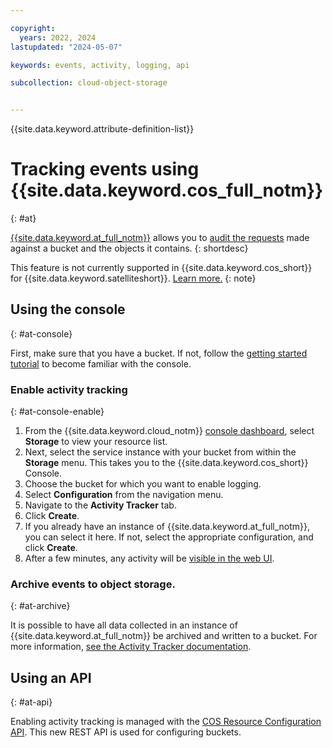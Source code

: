 ```yaml
---

copyright:
  years: 2022, 2024
lastupdated: "2024-05-07"

keywords: events, activity, logging, api

subcollection: cloud-object-storage


---
```


{{site.data.keyword.attribute-definition-list}}

# Tracking events using {{site.data.keyword.cos_full_notm}}
{: #at}

[{{site.data.keyword.at_full_notm}}](/docs/activity-tracker?topic=activity-tracker-getting-started) allows you to [audit the requests](/docs/cloud-object-storage?topic=cloud-object-storage-at-events) made against a bucket and the objects it contains.
{: shortdesc}

This feature is not currently supported in {{site.data.keyword.cos_short}} for {{site.data.keyword.satelliteshort}}. [Learn more.](/docs/cloud-object-storage?topic=cloud-object-storage-about-cos-satellite)
{: note}

## Using the console
{: #at-console}

First, make sure that you have a bucket. If not, follow the [getting started tutorial](/docs/cloud-object-storage?topic=cloud-object-storage-getting-started-cloud-object-storage) to become familiar with the console.

### Enable activity tracking
{: #at-console-enable}

1. From the {{site.data.keyword.cloud_notm}} [console dashboard](https://cloud.ibm.com/), select **Storage** to view your resource list.
2. Next, select the service instance with your bucket from within the **Storage** menu. This takes you to the {{site.data.keyword.cos_short}} Console.
3. Choose the bucket for which you want to enable logging.
4. Select **Configuration** from the navigation menu.
5. Navigate to the **Activity Tracker** tab.
6. Click **Create**.
7. If you already have an instance of {{site.data.keyword.at_full_notm}}, you can select it here.  If not, select the appropriate configuration, and click **Create**.
8. After a few minutes, any activity will be [visible in the web UI](/docs/activity-tracker?topic=activity-tracker-observe).

### Archive events to object storage.
{: #at-archive}

It is possible to have all data collected in an instance of {{site.data.keyword.at_full_notm}} be archived and written to a bucket.  For more information, [see the Activity Tracker documentation](/docs/activity-tracker?topic=activity-tracker-archiving-ov).


## Using an API
{: #at-api}

Enabling activity tracking is managed with the [COS Resource Configuration API](https://cloud.ibm.com/apidocs/cos/cos-configuration). This new REST API is used for configuring buckets.
